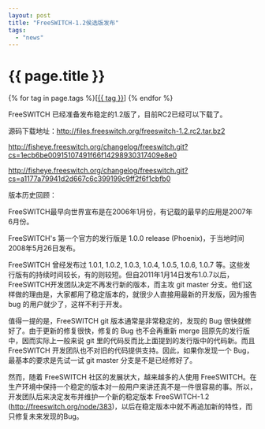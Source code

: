 ```yaml
---
layout: post
title: "FreeSWITCH-1.2侯选版发布"
tags:
  - "news"
---
```


# {{ page.title }}

<div class="tags">
{% for tag in page.tags %}[<a class="tag" href="/tags.html#{{ tag }}">{{ tag }}</a>] {% endfor %}
</div>


FreeSWITCH 已经准备发布稳定的1.2版了，目前RC2已经可以下载了。

源码下载地址：<http://files.freeswitch.org/freeswitch-1.2.rc2.tar.bz2>


<http://fisheye.freeswitch.org/changelog/freeswitch.git?cs=1ecb6be00915107491f66f14298930317409e8e0>

<http://fisheye.freeswitch.org/changelog/freeswitch.git?cs=a1177a79941d2d667c6c399199c9ff2f6f1cbfb0>


版本历史回顾：

FreeSWITCH最早向世界宣布是在2006年1月份，有记载的最早的应用是2007年6月份。

FreeSWITCH's 第一个官方的发行版是 1.0.0 release (Phoenix)，于当地时间 2008年5月26日发布。

FreeSWITCH 曾经发布过  1.0.1, 1.0.2, 1.0.3, 1.0.4, 1.0.5, 1.0.6, 1.0.7 等。这些发行版有的持续时间较长，有的则较短。但自2011年1月14日发布1.0.7以后，FreeSWITCH开发团队决定不再发行新的版本，而主攻 git master 分支。他们这样做的理由是，大家都用了稳定版本的，就很少人直接用最新的开发版，因为报告 bug 的用户就少了，这样不利于开发。

值得一提的是，FreeSWITCH git 版本通常是非常稳定的，发现的 Bug 很快就修好了。由于更新的修复很快，修复的 Bug 也不会再重新 merge 回原先的发行版中，因而实际上一般来说 git 里的代码反而比上面提到的发行版中的代码新。而且 FreeSWITCH 开发团队也不对旧的代码提供支持。因此，如果你发现一个 Bug，最基本的要求是先试一试 git master 分支是不是已经修好了。

然而，随着 FreeSWITCH 社区的发展状大，越来越多的人使用 FreeSWITCH。在生产环境中保持一个稳定的版本对一般用户来讲还真不是一件很容易的事。所以，开发团队后来决定发布并维护一个新的稳定版本 FreeSWITCH-1.2 (<http://freeswitch.org/node/383>)，以后在稳定版本中就不再追加新的特性，而只修复未来发现的Bug。
